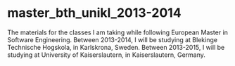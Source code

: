 master_bth_unikl_2013-2014
==========================
The materials for the classes I am taking while following European Master in Software Engineering. 
Between 2013-2014, I will be studying at Blekinge Technische Hogskola, in Karlskrona, Sweden. 
Between 2013-2015, I will be studying at University of Kaiserslautern, in Kaiserslautern, Germany.

